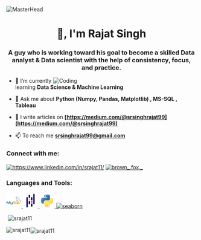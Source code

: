 ![MasterHead](https://itspresso.com/wp-content/uploads/2019/05/outsourcing-data-analysis.png)
<h1 align="center">👋, I'm Rajat Singh</h1>

<h3 align="center">A guy who is working toward his goal to become a skilled Data analyst & Data scientist with the help of consistency, focus, and practice.</h3>


<img align="right" alt="Coding" width="380" src="https://www.mygo.ge/uploads/blog/1584023795.jpg">


- 🌱 I’m currently learning **Data Science & Machine Learning**

- 💬 Ask me about **Python (Numpy, Pandas, Matplotlib) , MS-SQL , Tableau**

- 📝 I write articles on **[https://medium.com/@srsinghrajat99](https://medium.com/@srsinghrajat99)**

- 📫 To reach me **srsinghrajat99@gmail.com**

<h3 align="left">Connect with me:</h3>
<p align="left">
<a href="https://linkedin.com/in/https://www.linkedin.com/in/srajat11/" target="blank"><img align="center" src="https://raw.githubusercontent.com/rahuldkjain/github-profile-readme-generator/master/src/images/icons/Social/linked-in-alt.svg" alt="https://www.linkedin.com/in/srajat11/" height="30" width="40" /></a>
<a href="https://instagram.com/brown_.fox._" target="blank"><img align="center" src="https://raw.githubusercontent.com/rahuldkjain/github-profile-readme-generator/master/src/images/icons/Social/instagram.svg" alt="brown_.fox._" height="30" width="40" /></a>
</p>

<h3 align="left">Languages and Tools:</h3>

<p align="left"> <a href="https://www.mysql.com/" target="_blank" rel="noreferrer"> <img src="https://raw.githubusercontent.com/devicons/devicon/master/icons/mysql/mysql-original-wordmark.svg" alt="mysql" width="40" height="40"/> </a> <a href="https://pandas.pydata.org/" target="_blank" rel="noreferrer"> <img src="https://raw.githubusercontent.com/devicons/devicon/2ae2a900d2f041da66e950e4d48052658d850630/icons/pandas/pandas-original.svg" alt="pandas" width="40" height="40"/> </a> <a href="https://www.python.org" target="_blank" rel="noreferrer"> <img src="https://raw.githubusercontent.com/devicons/devicon/master/icons/python/python-original.svg" alt="python" width="40" height="40"/> </a> <a href="https://seaborn.pydata.org/" target="_blank" rel="noreferrer"> <img src="https://seaborn.pydata.org/_images/logo-mark-lightbg.svg" alt="seaborn" width="40" height="40"/> </a> </p>





<p>&nbsp;<img align="center" src="https://github-readme-stats.vercel.app/api?username=srajat11&show_icons=true&locale=en" alt="srajat11" /></p>
<p><img align="left" src="https://github-readme-stats.vercel.app/api/top-langs?username=srajat11&show_icons=true&locale=en&layout=compact" alt="srajat11" /></p>
<p><img align="center" src="https://github-readme-streak-stats.herokuapp.com/?user=srajat11&" alt="srajat11" /></p>


